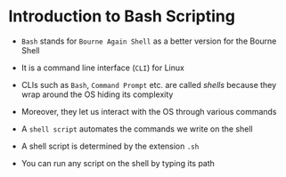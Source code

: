 # Introduction to Bash Scripting

- `Bash` stands for `Bourne Again Shell` as a better version for the Bourne Shell

- It is a command line interface (`CLI`) for Linux

- CLIs such as `Bash`, `Command Prompt` etc. are called *shells* because they
wrap around the OS hiding its complexity

- Moreover, they let us interact with the OS through various commands

- A `shell script` automates the commands we write on the shell

- A shell script is determined by the extension `.sh`

- You can run any script on the shell by typing its path

